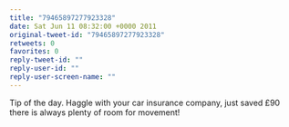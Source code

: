 ```yaml
---
title: "79465897277923328"
date: Sat Jun 11 08:32:00 +0000 2011
original-tweet-id: "79465897277923328"
retweets: 0
favorites: 0
reply-tweet-id: ""
reply-user-id: ""
reply-user-screen-name: ""
---
```

Tip of the day. Haggle with your car insurance company, just saved £90 there is always plenty of room for movement!
